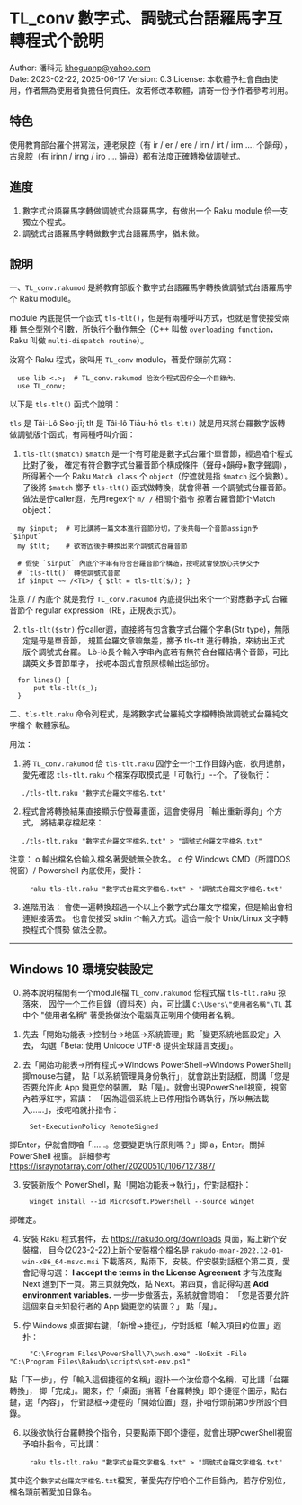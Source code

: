 # TL_conv 數字式、調號式台語羅馬字互轉程式个說明

Author: 潘科元 khoguanp@yahoo.com  
Date: 2023-02-22, 2025-06-17
Version: 0.3
License: 本軟體予社會自由使用，作者無為使用者負擔任何責任。汝若修改本軟體，請寄一份予作者參考利用。

## 特色

使用教育部台羅个拼寫法，連老泉腔（有 ir / er / ere / irn / irt / irm .... 个韻母），
古泉腔（有 irinn / irng / iro .... 韻母）都有法度正確轉換做調號式。

## 進度

1. 數字式台語羅馬字轉做調號式台語羅馬字，有做出一个 Raku module 佮一支獨立个程式。
2. 調號式台語羅馬字轉做數字式台語羅馬字，猶未做。

## 說明

一、`TL_conv.rakumod` 是將教育部版个數字式台語羅馬字轉換做調號式台語羅馬字个
Raku module。

module 內底提供一个函式 `tls-tlt()`，但是有兩種呼叫方式，也就是會使接受兩種
無仝型別个引數，所執行个動作無仝（C++ 叫做 `overloading function`，Raku 叫做 `multi-dispatch routine`）。

汝寫个 Raku 程式，欲叫用 `TL_conv` module，著愛佇頭前先寫：

```
  use lib <.>;  # TL_conv.rakumod 佮汝个程式囥佇仝一个目錄內。
  use TL_conv;
```

以下是 `tls-tlt()` 函式个說明：

`tls` 是 Tâi-Lô Sòo-jī; tlt 是 Tâi-lô Tiāu-hō
`tls-tlt()` 就是用來將台羅數字版轉做調號版个函式，有兩種呼叫介面：

1. `tls-tlt($match)` 
  `$match` 是一个有可能是數字式台羅个單音節，經過咱个程式比對了後，
  確定有符合數字式台羅音節个構成條件（聲母+韻母+數字聲調），
  所得著个一个 Raku `Match class` 个 `object`（佇遮就是指 `$match`
  迄个變數）。了後將 `$match` 擲予 `tls-tlt()` 函式做轉換，就會得著
  一个調號式台羅音節。做法是佇caller遐，先用regex个 `m/ /` 相關个指令
  掠著台羅音節个Match object：

```
  my $input;  # 可比講將一篇文本進行音節分切，了後共每一个音節assign予 `$input`
  my $tlt;    # 欲寄囥後手轉換出來个調號式台羅音節

  # 假使 `$input` 內底个字串有符合台羅音節个構造，按呢就會使放心共伊交予
  # `tls-tlt()` 轉使調號式音節
  if $input ~~ /<TL>/ { $tlt = tls-tlt($/); }
```

  注意 / / 內底个 <TL> 就是我佇 `TL_conv.rakumod` 內底提供出來个一个對應數字式
  台羅音節个 regular expression（RE，正規表示式）。

2. `tls-tlt($str)`
  佇caller遐，直接將有包含數字式台羅个字串(Str type)，無限定是毋是單音節，
  規篇台羅文章嘛無差，擲予 tls-tlt 進行轉換，來紡出正式版个調號式台羅。
  Lò-lò長个輸入字串內底若有無符合台羅結構个音節，可比講英文多音節單字，
  按呢本函式會照原樣輸出迄部份。

```
  for lines() {
      put tls-tlt($_);
  }
```

二、`tls-tlt.raku` 命令列程式，是將數字式台羅純文字檔轉換做調號式台羅純文字檔个
軟體家私。

用法：
1. 將 `TL_conv.rakumod` 佮 `tls-tlt.raku` 囥佇仝一个工作目錄內底，欲用進前，
   愛先確認 `tls-tlt.raku` 个檔案存取模式是「可執行」--个。了後執行：
```
   ./tls-tlt.raku "數字式台羅文字檔名.txt"
```
2. 程式會將轉換結果直接顯示佇螢幕畫面，這會使得用「輸出重新導向」个方式，
   將結果存檔起來：
```
   ./tls-tlt.raku "數字式台羅文字檔名.txt" > "調號式台羅文字檔名.txt"
```
   注意：
   o 輸出檔名佮輸入檔名著愛號無仝款名。
   o 佇 Windows CMD（所謂DOS視窗）/ Powershell 內底使用，愛扑：
```
     raku tls-tlt.raku "數字式台羅文字檔名.txt" > "調號式台羅文字檔名.txt"
```

3. 進階用法：
   會使一遍轉換超過一个以上个數字式台羅文字檔案，但是輸出會相連紲接落去。
   也會使接受 stdin 个輸入方式。這佮一般个 Unix/Linux 文字轉換程式个慣勢
   做法仝款。

-----------------------------------------------------------------------
## Windows 10 環境安裝設定

0. 將本說明檔閣有一个module檔 `TL_conv.rakumod` 佮程式檔 `tls-tlt.raku` 掠落來，
   囥佇一个工作目錄（資料夾）內，可比講 `C:\Users\"使用者名稱"\TL`
   其中个 "使用者名稱" 著愛換做汝个電腦真正咧用个使用者名稱。

1. 先去「開始功能表->控制台->地區->系統管理」點「變更系統地區設定」入去，
   勾選「Beta: 使用 Unicode UTF-8 提供全球語言支援」。

2. 去「開始功能表->所有程式->Windows PowerShell->Windows PowerShell」揤mouse右鍵，
   點「以系統管理員身份執行」，就會跳出對話框，問講「您是否要允許此 App 變更您的裝置，
   點「是」。就會出現PowerShell視窗，視窗內若浮紅字，寫講：
  「因為這個系統上已停用指令碼執行，所以無法載入……」，按呢咱就扑指令：
```
     Set-ExecutionPolicy RemoteSigned
```
   揤Enter，伊就會問咱「……。您要變更執行原則嗎？」揤 a，Enter。關掉 PowerShell 視窗。
   詳細參考 https://israynotarray.com/other/20200510/1067127387/

3. 安裝新版个 PowerShell，點「開始功能表->執行」，佇對話框扑：
```
     winget install --id Microsoft.Powershell --source winget
```
   揤確定。

4. 安裝 Raku 程式套件，去 https://rakudo.org/downloads 頁面，點上新个安裝檔，
   目今(2023-2-22)上新个安裝檔个檔名是 `rakudo-moar-2022.12-01-win-x86_64-msvc.msi`
   下載落來，點兩下，安裝。佇安裝對話框个第二頁，愛會記得勾選：
   **I accept the terms in the License Agreement**
   才有法度點 Next 進到下一頁。第三頁就免改，點 Next。第四頁，會記得勾選
   **Add environment variables.** 一步一步做落去，系統就會問咱：
   「您是否要允許這個來自未知發行者的 App 變更您的裝置？」
   點「是」。

5. 佇 Windows 桌面揤右鍵，「新增->捷徑」，佇對話框「輸入項目的位置」遐扑：
```
     "C:\Program Files\PowerShell\7\pwsh.exe" -NoExit -File "C:\Program Files\Rakudo\scripts\set-env.ps1"
```
   點「下一步」，佇「輸入這個捷徑的名稱」遐扑一个汝佮意个名稱，可比講「台羅轉換」，
   揤「完成」。閣來，佇「桌面」揣著「台羅轉換」即个捷徑个圖示，點右鍵，選「內容」，
   佇對話框->捷徑的「開始位置」遐，扑咱佇頭前第0步所設个目錄。

6. 以後欲執行台羅轉換个指令，只要點兩下即个捷徑，就會出現PowerShell視窗予咱扑指令，可比講：
```
     raku tls-tlt.raku "數字式台羅文字檔名.txt" > "調號式台羅文字檔名.txt"
```
   其中迄个`數字式台羅文字檔名.txt`檔案，著愛先存佇咱个工作目錄內，若存佇別位，
   檔名頭前著愛加目錄名。
